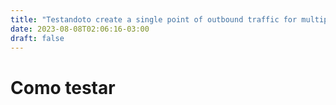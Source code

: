 ```yaml
---
title: "Testandoto create a single point of outbound traffic for multiples VPCs"
date: 2023-08-08T02:06:16-03:00
draft: false
---
```


# Como testar